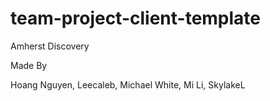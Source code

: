 # team-project-client-template

Amherst Discovery

Made By

Hoang Nguyen,  Leecaleb,  Michael White,  Mi Li,  SkylakeL
